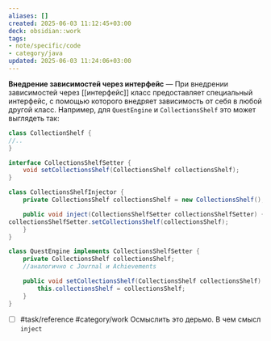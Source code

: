 ```yaml
---
aliases: []
created: 2025-06-03 11:12:45+03:00
deck: obsidian::work
tags:
- note/specific/code
- category/java
updated: 2025-06-03 11:24:06+03:00
---
```


**Внедрение зависимостей через интерфейс**
—
При внедрении зависимостей через [[интерфейс]] класс предоставляет специальный интерфейс, с помощью которого внедряет зависимость от себя в любой другой класс. Например, для `QuestEngine` и `CollectionsShelf` это может выглядеть так:

```java
class CollectionShelf {
//..
}

interface CollectionsShelfSetter {
	void setCollectionsShelf(CollectionsShelf collectionsShelf);
}

class CollectionsShelfInjector {
	private CollectionsShelf collectionsShelf = new CollectionsShelf();

	public void inject(CollectionsShelfSetter collectionsShelfSetter) {
collectionsShelfSetter.setCollectionsShelf(collectionsShelf);
	}
}

class QuestEngine implements CollectionsShelfSetter {
	private CollectionsShelf collectionsShelf;
	//аналогично с Journal и Achievements

	public void setCollectionsShelf(CollectionsShelf collectionsShelf) {
		this.collectionsShelf = collectionsShelf;
	}
}
```

- [ ] #task/reference #category/work Осмыслить это дерьмо. В чем смысл `inject`